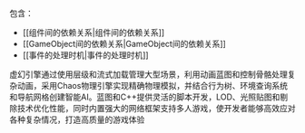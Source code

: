 包含：
- [[组件间的依赖关系|组件间的依赖关系]]
- [[GameObject间的依赖关系|GameObject间的依赖关系]]
- [[事件的处理时机|事件的处理时机]]

虚幻引擎通过使用层级和流式加载管理大型场景，利用动画蓝图和控制骨骼处理复杂动画，采用Chaos物理引擎实现精确物理模拟，并结合行为树、环境查询系统和导航网格创建智能AI。蓝图和C++提供灵活的脚本开发，LOD、光照贴图和剔除技术优化性能，同时内置强大的网络框架支持多人游戏，使开发者能够高效应对各种复杂情况，打造高质量的游戏体验